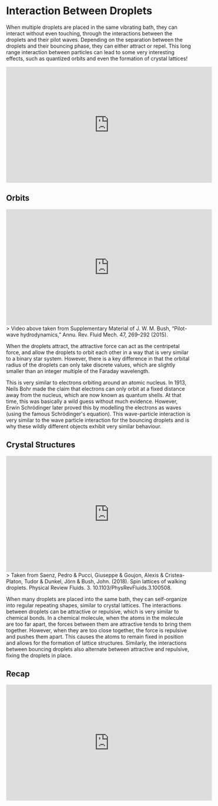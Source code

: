 # Interaction Between Droplets

When multiple droplets are placed in the same vibrating bath, they can interact without
even touching, through the interactions between the droplets and their pilot waves. 
Depending on the separation between the droplets and their bouncing phase, they can either
attract or repel. This long range interaction between particles can lead to some very 
interesting effects, such as quantized orbits and even the formation of crystal lattices!

<iframe width="560" height="315" src="https://www.youtube-nocookie.com/embed/Le4siCZIYcA" title="YouTube video player" frameborder="0" allow="accelerometer; autoplay; clipboard-write; encrypted-media; gyroscope; picture-in-picture" allowfullscreen></iframe>

## Orbits
<iframe width="560" height="315" src="https://www.youtube-nocookie.com/embed/MXbb4fmxfFg" title="YouTube video player" frameborder="0" allow="accelerometer; autoplay; clipboard-write; encrypted-media; gyroscope; picture-in-picture" allowfullscreen></iframe>
> Video above taken from Supplementary Material of J. W. M. Bush, “Pilot-wave hydrodynamics,” Annu. Rev. Fluid Mech. 47, 269–292 (2015).

When the droplets attract, the attractive force can act as the centripetal force, and
allow the droplets to orbit each other in a way that is very similar to a binary star
system. However, there is a key difference in that the orbital radius of the droplets can 
only take discrete values, which are slightly smaller than an integer multiple of the 
Faraday wavelength. 

This is very similar to electrons orbiting around an atomic nucleus. In 1913, Neils Bohr 
made the claim that electrons can only orbit at a fixed distance away from the nucleus, 
which are now known as quantum shells. At that time, this was basically a wild guess
without much evidence. However, Erwin Schrödinger later proved this by modelling the 
electrons as waves (using the famous Schrödinger's equation). This wave-particle 
interaction is very similar to the wave particle interaction for the bouncing droplets 
and is why these wildly different objects exhibit very similar behaviour.

## Crystal Structures

<iframe width="560" height="315" src="https://www.youtube.com/embed/127MqX_kgW8" title="YouTube video player" frameborder="0" allow="accelerometer; autoplay; clipboard-write; encrypted-media; gyroscope; picture-in-picture" allowfullscreen></iframe>
> Taken from Saenz, Pedro & Pucci, Giuseppe & Goujon, Alexis & Cristea-Platon, Tudor & Dunkel, Jörn & Bush, John. (2018). Spin lattices of walking droplets. Physical Review Fluids. 3. 10.1103/PhysRevFluids.3.100508.

When many droplets are placed into the same bath, they can self-organize into regular 
repeating shapes, similar to crystal lattices. The interactions between droplets can be 
attractive or repulsive, which is very similar to chemical bonds. In a chemical molecule,
when the atoms in the molecule are too far apart, the forces between them are attractive 
tends to bring them together. However, when they are too close together, the force is 
repulsive and pushes them apart. This causes the atoms to remain fixed in position and
allows for the formation of lattice structures. Similarly, the interactions between 
bouncing droplets also alternate between attractive and repulsive, fixing the droplets
in place.

## Recap

<iframe width="560" height="315" src="https://www.youtube.com/embed/7xn_zsmyaic" title="YouTube video player" frameborder="0" allow="accelerometer; autoplay; clipboard-write; encrypted-media; gyroscope; picture-in-picture" allowfullscreen></iframe>
